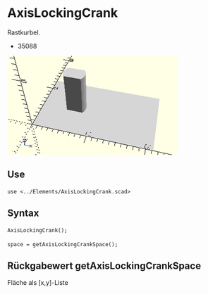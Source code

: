 # AxisLockingCrank
Rastkurbel.
- 35088

![AxisLockingCrank](../../images/AxisLockingCrank.png)

## Use
```
use <../Elements/AxisLockingCrank.scad>
```

## Syntax
```
AxisLockingCrank();

space = getAxisLockingCrankSpace();
```

## Rückgabewert getAxisLockingCrankSpace
Fläche als \[x,y]-Liste